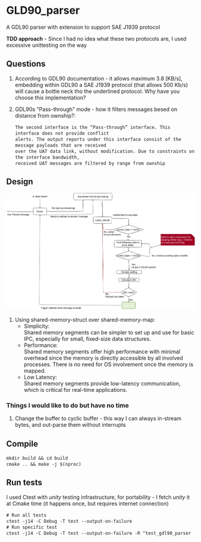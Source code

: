# GLD90_parser

A GDL90 parser with extension to support SAE J1939 protocol

**TDD approach** - Since I had no idea what these two protocols are, I used excessive unittesting on the way

## Questions

1. According to GDL90 documentation - it allows maximum 3.8 [KB/s], embedding within GDL90 a SAE J1939 protocol (that allows 500 Kb/s) will cause a bottle neck tho the underlined protocol. Why have you choose this implementation?
2. GDL90s "Pass-through" mode - how it filters messages besed on distance from ownship?:

    ```text
    The second interface is the “Pass-through” interface. This interface does not provide conflict
    alerts. The output reports under this interface consist of the message payloads that are received
    over the UAT data link, without modification. Due to constraints on the interface bandwidth,
    received UAT messages are filtered by range from ownship
    ```

## Design

![ParserDesignHighLevel](doc/ParserDesignHighLevel.png "ParserDesignHighLevel")

1. Using shared-memory-struct over shared-memory-map:
   - Simplicity:  
        Shared memory segments can be simpler to set up and use for basic IPC, especially for small, fixed-size data structures.
   - Performance:  
        Shared memory segments offer high performance with minimal overhead since the memory is directly accessible by all involved processes. There is no need for OS involvement once the memory is mapped.
   - Low Latency:  
        Shared memory segments provide low-latency communication, which is critical for real-time applications.

### Things I would like to do but have no time

1. Change the buffer to cyclic buffer - this way I can always in-stream bytes, and out-parse them without interrupts

## Compile

```shell
mkdir build && cd build                                                                                                                                                                     
cmake .. && make -j $(nproc)  
```

## Run tests

I used Ctest with _unity_ testing infrastructure, for portability - I fetch _unity_ it at Cmake time (it happens once, but requires internet connection)

```shell
# Run all tests
ctest -j14 -C Debug -T test --output-on-failure
# Run specific test
ctest -j14 -C Debug -T test --output-on-failure -R ^test_gdl90_parser
```
